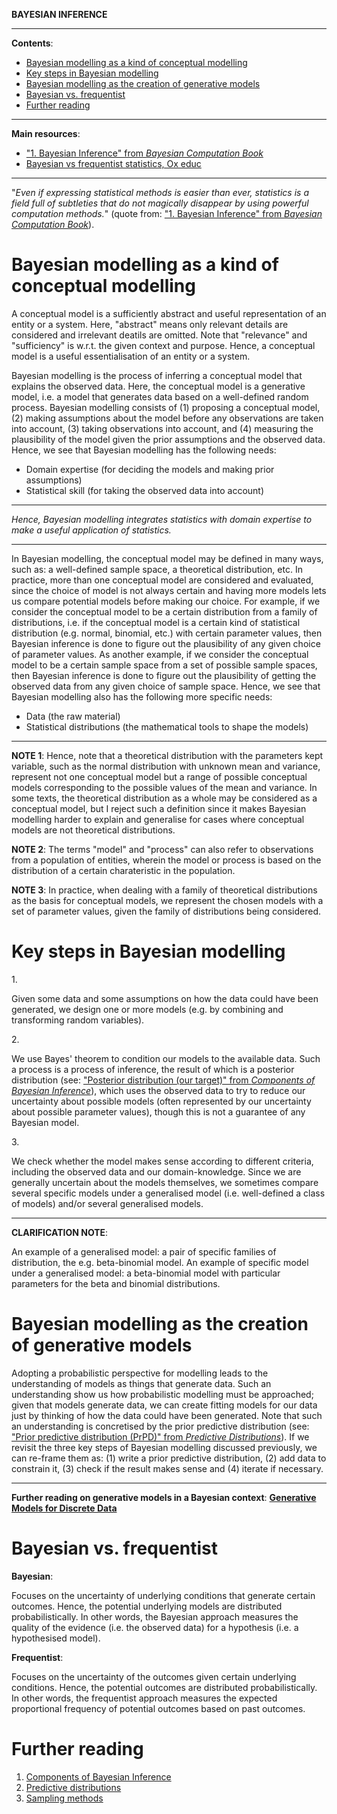 **BAYESIAN INFERENCE**

---

**Contents**:

- [Bayesian modelling as a kind of conceptual modelling](#bayesian-modelling-as-a-kind-of-conceptual-modelling)
- [Key steps in Bayesian modelling](#key-steps-in-bayesian-modelling)
- [Bayesian modelling as the creation of generative models](#bayesian-modelling-as-the-creation-of-generative-models)
- [Bayesian vs. frequentist](#bayesian-vs-frequentist)
- [Further reading](#further-reading)

---

**Main resources**:

- ["1. Bayesian Inference" from _Bayesian Computation Book_](https://bayesiancomputationbook.com/markdown/chp_01.html)
- [Bayesian vs frequentist statistics, Ox educ](https://youtu.be/r76oDIvwETI?si=Fk8-Z6kLIhqULcTq)

---

"_Even if expressing statistical methods is easier than ever, statistics is a field full of subtleties that do not magically disappear by using powerful computation methods._" (quote from: ["1. Bayesian Inference" from _Bayesian Computation Book_](https://bayesiancomputationbook.com/markdown/chp_01.html)).

# Bayesian modelling as a kind of conceptual modelling
A conceptual model is a sufficiently abstract and useful representation of an entity or a system. Here, "abstract" means only relevant details are considered and irrelevant deatils are omitted. Note that "relevance" and "sufficiency" is w.r.t. the given context and purpose. Hence, a conceptual model is a useful essentialisation of an entity or a system.

Bayesian modelling is the process of inferring a conceptual model that explains the observed data. Here, the conceptual model is a generative model, i.e. a model that generates data based on a well-defined random process. Bayesian modelling consists of (1) proposing a conceptual model, (2) making assumptions about the model before any observations are taken into account, (3) taking observations into account, and (4) measuring the plausibility of the model given the prior assumptions and the observed data. Hence, we see that Bayesian modelling has the following needs:

- Domain expertise (for deciding the models and making prior assumptions)
- Statistical skill (for taking the observed data into account)

---

_Hence, Bayesian modelling integrates statistics with domain expertise to make a useful application of statistics._

---

In Bayesian modelling, the conceptual model may be defined in many ways, such as: a well-defined sample space, a theoretical distribution, etc. In practice, more than one conceptual model are considered and evaluated, since the choice of model is not always certain and having more models lets us compare potential models before making our choice. For example, if we consider the conceptual model to be a certain distribution from a family of distributions, i.e. if the conceptual model is a certain kind of statistical distribution (e.g. normal, binomial, etc.) with certain parameter values, then Bayesian inference is done to figure out the plausibility of any given choice of parameter values. As another example, if we consider the conceptual model to be a certain sample space from a set of possible sample spaces, then Bayesian inference is done to figure out the plausibility of getting the observed data from any given choice of sample space. Hence, we see that Bayesian modelling also has the following more specific needs:

- Data (the raw material)
- Statistical distributions (the mathematical tools to shape the models)

---

**NOTE 1**: Hence, note that a theoretical distribution with the parameters kept variable, such as the normal distribution with unknown mean and variance, represent not one conceptual model but a range of possible conceptual models corresponding to the possible values of the mean and variance. In some texts, the theoretical distribution as a whole may be considered as a conceptual model, but I reject such a definition since it makes Bayesian modelling harder to explain and generalise for cases where conceptual models are not theoretical distributions.

**NOTE 2**: The terms "model" and "process" can also refer to observations from a population of entities, wherein the model or process is based on the distribution of a certain charateristic in the population.

**NOTE 3**: In practice, when dealing with a family of theoretical distributions as the basis for conceptual models, we represent the chosen models with a set of parameter values, given the family of distributions being considered.

# Key steps in Bayesian modelling
1.<br>

Given some data and some assumptions on how the data could have been generated, we design one or more models (e.g. by combining and transforming random variables).

2.<br>

We use Bayes' theorem to condition our models to the available data. Such a process is a process of inference, the result of which is a posterior distribution (see: ["Posterior distribution (our target)" from _Components of Bayesian Inference_](https://github.com/pranigopu/mastersProject/blob/main/NOTES/bayesian-inference/components-of-bayesian-inference.md#posterior-distribution-our-target)), which uses the observed data to try to reduce our uncertainty about possible models (often represented by our uncertainty about possible parameter values), though this is not a guarantee of any Bayesian model.

3.<br>

We check whether the model makes sense according to different criteria, including the observed data and our domain-knowledge. Since we are generally uncertain about the models themselves, we sometimes compare several specific models under a generalised model (i.e. well-defined a class of models) and/or several generalised models.

---

**CLARIFICATION NOTE**:

An example of a generalised model: a pair of specific families of distribution,  the e.g. beta-binomial model. An example of specific model under a generalised model: a beta-binomial model with particular parameters for the beta and binomial distributions.

# Bayesian modelling as the creation of generative models
Adopting a probabilistic perspective for modelling leads to the understanding of models as things that generate data. Such an understanding show us how probabilistic modelling must be approached; given that models generate data, we can create fitting models for our data just by thinking of how the data could have been generated. Note that such an understanding is concretised by the prior predictive distribution (see: ["Prior predictive distribution (PrPD)" from _Predictive Distributions_](https://github.com/pranigopu/mastersProject/blob/main/NOTES/bayesian-inference/predictive-distributions.md#prior-predictive-distribution-prpd)). If we revisit the three key steps of Bayesian modelling discussed previously, we can re-frame them as: (1) write a prior predictive distribution, (2) add data to constrain it, (3) check if the result makes sense and (4) iterate if necessary.

---

**Further reading on generative models in a Bayesian context**: [**Generative Models for Discrete Data**](https://github.com/pranigopu/mastersProject/blob/main/NOTES/generative-models-for-discrete-data)

# Bayesian vs. frequentist
**Bayesian**:

Focuses on the uncertainty of underlying conditions that generate certain outcomes. Hence, the potential underlying models are distributed probabilistically. In other words, the Bayesian approach measures the quality of the evidence (i.e. the observed data) for a hypothesis (i.e. a hypothesised model).

**Frequentist**:

Focuses on the uncertainty of the outcomes given certain underlying conditions. Hence, the potential outcomes are distributed probabilistically. In other words, the frequentist approach measures the expected proportional frequency of potential outcomes based on past outcomes.

# Further reading
1. [Components of Bayesian Inference](https://github.com/pranigopu/mastersProject/blob/main/NOTES/bayesian-inference/components-of-bayesian-inference.md)
2. [Predictive distributions](https://github.com/pranigopu/mastersProject/blob/main/NOTES/bayesian-inference/predictive-distributions.md)
3. [Sampling methods](https://github.com/pranigopu/mastersProject/blob/main/NOTES/bayesian-inference/sampling-methods.md)
